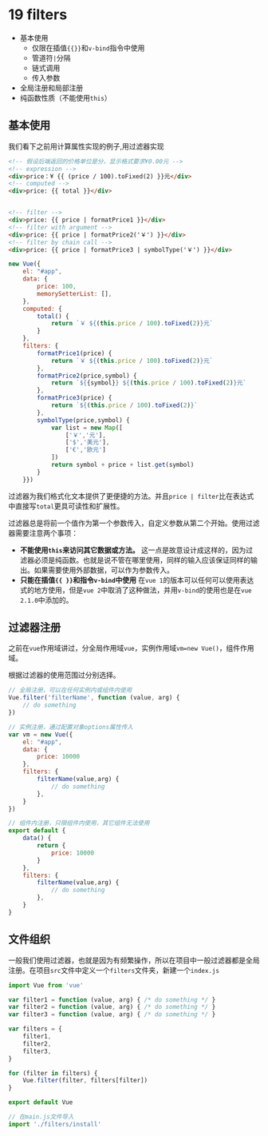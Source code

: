 # 19 filters

- 基本使用
    - 仅限在插值`{{}}`和`v-bind`指令中使用
    - 管道符`|`分隔
    - 链式调用
    - 传入参数
- 全局注册和局部注册
- 纯函数性质（不能使用`this`）

## 基本使用

我们看下之前用计算属性实现的例子,用过滤器实现

```html
<!-- 假设后端返回的价格单位是分，显示格式要求¥0.00元 -->
<!-- expression -->
<div>price：¥ {{ (price / 100).toFixed(2) }}元</div>
<!-- computed -->
<div>price: {{ total }}</div>


<!-- filter -->
<div>price: {{ price | formatPrice1 }}</div>
<!-- filter with argument -->
<div>price: {{ price | formatPrice2('￥') }}</div>
<!-- filter by chain call -->
<div>price: {{ price | formatPrice3 | symbolType('￥') }}</div>
```
```js
new Vue({
    el: "#app",
    data: {
        price: 100,
        memorySetterList: [],
    },
    computed: {
        total() {
            return `￥ ${(this.price / 100).toFixed(2)}元`
        }
    },
    filters: {
        formatPrice1(price) {
            return `￥ ${(this.price / 100).toFixed(2)}元`
        },
        formatPrice2(price,symbol) {
            return `${{symbol}} ${(this.price / 100).toFixed(2)}元`
        },
        formatPrice3(price) {
            return `${(this.price / 100).toFixed(2)}`
        },
        symbolType(price,symbol) {
            var list = new Map([
                ['￥','元'],
                ['$','美元'],
                ['€','欧元']
            ])
            return symbol + price + list.get(symbol)
        }
    }})
```

过滤器为我们格式化文本提供了更便捷的方法。并且`price | filter`比在表达式中直接写`total`更具可读性和扩展性。

过滤器总是将前一个值作为第一个参数传入，自定义参数从第二个开始。使用过滤器需要注意两个事项：
- **不能使用`this`来访问其它数据或方法。**
这一点是故意设计成这样的，因为过滤器必须是纯函数。也就是说不管在哪里使用，同样的输入应该保证同样的输出。如果需要使用外部数据，可以作为参数传入。
- **只能在插值`{{ }}`和指令`v-bind`中使用**
在`vue 1`的版本可以任何可以使用表达式的地方使用，但是`vue 2`中取消了这种做法，并用`v-bind`的使用也是在`vue 2.1.0`中添加的。

## 过滤器注册
之前在`vue`作用域讲过，分全局作用域`vue`，实例作用域`vm=new Vue()`，组件作用域。

根据过滤器的使用范围过分别选择。
```js
// 全局注册，可以在任何实例内或组件内使用
Vue.filter('filterName', function (value, arg) {
    // do something
})

// 实例注册，通过配置对象options属性传入
var vm = new Vue({
    el: "#app",
    data: {
        price: 10000
    },
    filters: {
        filterName(value,arg) {
            // do something
        },
    }
})

// 组件内注册，只限组件内使用，其它组件无法使用
export default {
    data() {
        return {
            price: 10000
        }
    },
    filters: {
        filterName(value,arg) {
            // do something
        },
    }
}
```

## 文件组织

一般我们使用过滤器，也就是因为有频繁操作，所以在项目中一般过滤器都是全局注册。在项目`src`文件中定义一个`filters`文件夹，新建一个`index.js`
```js
import Vue from 'vue'

var filter1 = function (value, arg) { /* do something */ }
var filter2 = function (value, arg) { /* do something */ }
var filter3 = function (value, arg) { /* do something */ }

var filters = {
    filter1,
    filter2,
    filter3,
}

for (filter in filters) {
    Vue.filter(filter, filters[filter])
}

export default Vue
```
```js
// 在main.js文件导入
import './filters/install'
```